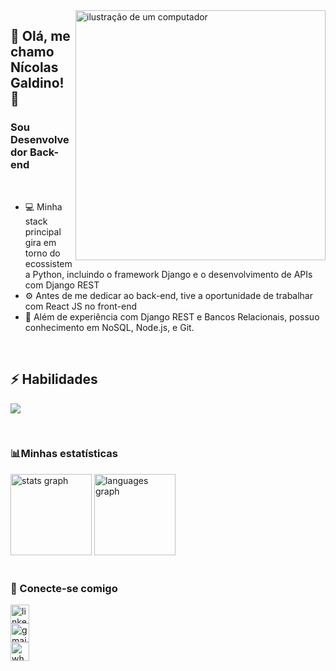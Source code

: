 <img src="https://raw.githubusercontent.com/MicaelliMedeiros/micaellimedeiros/master/image/computer-illustration.png" alt="ilustração de um computador" min-width="400px" max-width="400px" width="400px" align="right">

## 🖖 Olá, me chamo <strong>Nícolas Galdino!</strong> 👋
<h3> Sou Desenvolvedor Back-end</h3>

<br>

- 💻 Minha stack principal gira em torno do ecossistema Python, incluindo o framework Django e o desenvolvimento de APIs com Django REST
- ⚙️ Antes de me dedicar ao back-end, tive a oportunidade de trabalhar com React JS no front-end
- 👯 Além de experiência com Django REST e Bancos Relacionais, possuo conhecimento em NoSQL, Node.js, e Git.

<br>

## ⚡ Habilidades

<p align="left">
  <a href="https://skillicons.dev">
    <img src="https://skillicons.dev/icons?i=linux,django,postgresql,react,nodejs,mongodb,bootstrap,git," />
  </a>
</p>

<br>

### 📊Minhas estatísticas

<div align="left">
  <img src="https://github-readme-stats.vercel.app/api?hide_title=true&hide_rank=false&show_icons=true&include_all_commits=true&count_private=true&disable_animations=false&theme=monokai&locale=en&hide_border=true&username=nicolasgaldino" height="130" alt="stats graph"  />
  <img src="https://github-readme-stats.vercel.app/api/top-langs?locale=en&hide_title=true&layout=compact&card_width=320&langs_count=10&theme=monokai&hide_border=true&username=nicolasgaldino" height="130" alt="languages graph"  />
</div>

<br>

### 🤝 Conecte-se comigo

<p align="left">
  <a href="https://www.linkedin.com/in/nicolas-galdino-esmael/" target="_blank">
    <img src="https://img.shields.io/static/v1?message=LinkedIn&logo=linkedin&label=&color=0077B5&logoColor=white&labelColor=&style=flat" height="30" alt="linkedin logo"  />
  </a><br>
  <a href="mailto:nicolasesmael1998@gmail.com" target="_blank">
    <img src="https://img.shields.io/static/v1?message=Gmail&logo=gmail&label=&color=D14836&logoColor=white&labelColor=&style=flat" height="30" alt="gmail logo"  />
  </a><br>
  <a href="https://api.whatsapp.com/send?phone=5521974903005" target="_blank">
    <img src="https://img.shields.io/static/v1?message=Whatsapp&logo=whatsapp&label=&color=25D366&logoColor=white&labelColor=&style=flat" height="30" alt="whatsapp logo"  />
  </a>
</p>

